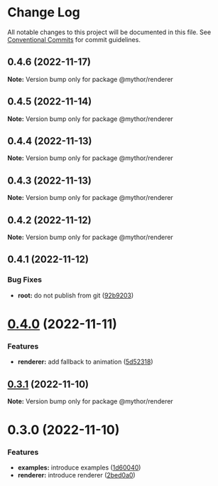 # Change Log

All notable changes to this project will be documented in this file.
See [Conventional Commits](https://conventionalcommits.org) for commit guidelines.

## 0.4.6 (2022-11-17)

**Note:** Version bump only for package @mythor/renderer

## 0.4.5 (2022-11-14)

**Note:** Version bump only for package @mythor/renderer

## 0.4.4 (2022-11-13)

**Note:** Version bump only for package @mythor/renderer

## 0.4.3 (2022-11-13)

**Note:** Version bump only for package @mythor/renderer

## 0.4.2 (2022-11-12)

**Note:** Version bump only for package @mythor/renderer

## 0.4.1 (2022-11-12)

### Bug Fixes

- **root:** do not publish from git ([92b9203](https://github.com/desaintvincent/mythor/commit/92b920302e85ccf1d91dcabf2351ed5c4d92f249))

# [0.4.0](https://github.com/desaintvincent/mythor/compare/@mythor/renderer@0.3.1...@mythor/renderer@0.4.0) (2022-11-11)

### Features

- **renderer:** add fallback to animation ([5d52318](https://github.com/desaintvincent/mythor/commit/5d523183e69dfbe104cb1683bb306d6cb6b8cbf6))

## [0.3.1](https://github.com/desaintvincent/mythor/compare/@mythor/renderer@0.3.0...@mythor/renderer@0.3.1) (2022-11-10)

**Note:** Version bump only for package @mythor/renderer

# 0.3.0 (2022-11-10)

### Features

- **examples:** introduce examples ([1d60040](https://github.com/desaintvincent/mythor/commit/1d60040d84c05ab1b7e65cc74bf74e14510b4370))
- **renderer:** introduce renderer ([2bed0a0](https://github.com/desaintvincent/mythor/commit/2bed0a0a84108edef6291d5a3de201e284e36f4c))
